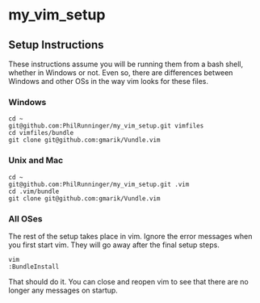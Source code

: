 # my_vim_setup

## Setup Instructions

These instructions assume you will be running them from a bash shell, whether in Windows or not. Even so, there are differences between Windows and other OSs in the way vim looks for these files.

### Windows

```
cd ~
git@github.com:PhilRunninger/my_vim_setup.git vimfiles
cd vimfiles/bundle
git clone git@github.com:gmarik/Vundle.vim
```

### Unix and Mac

```
cd ~
git@github.com:PhilRunninger/my_vim_setup.git .vim
cd .vim/bundle
git clone git@github.com:gmarik/Vundle.vim
```

### All OSes

The rest of the setup takes place in vim. Ignore the error messages when you first start vim. They will go away after the final setup steps.

```
vim
:BundleInstall
```

That should do it. You can close and reopen vim to see that there are no longer any messages on startup.

